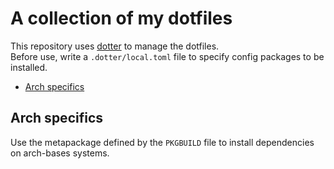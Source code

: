 # A collection of my dotfiles  

This repository uses [dotter](https://github.com/SuperCuber/dotter) to manage the dotfiles.  
Before use, write a `.dotter/local.toml` file to specify config packages to be installed.

<!-- mtoc-start -->

* [Arch specifics](#arch-specifics)

<!-- mtoc-end -->
## Arch specifics

Use the metapackage defined by the `PKGBUILD` file to install dependencies on
arch-bases systems.

